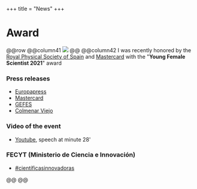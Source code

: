 +++
title = "News"
+++

# Award

@@row
@@column41 ![](/assets/photos/frace.jpg) @@
@@column42
I was recently honored by the [Royal Physical Society of Spain](https://rac.es) and [Mastercard](https://www.mastercard.com) with the "**Young Female Scientist 2021**" award

### Press releases
- [Europapress](https://www.europapress.es/epsocial/responsables/noticia-cuatro-investigadoras-galardonadas-ii-premios-joven-talento-cientifico-femenino-2021-mastercard-frace-20211020151226.html)
- [Mastercard](https://www.mastercard.com/news/europe/es-es/noticias/notas-de-prensa/es-es/2021/octubre/la-frace-y-mastercard-entregan-los-premios-al-joven-talento-cientifico-femenino-2021/)
- [GEFES](http://gefes-rsef.org/premio-al-joven-talento-cientifico-femenino-2021-para-elsa-prada-socia-de-gefes/)
- [Colmenar Viejo](https://www.colmenarviejo.com/actualidad/3451-la-fisica-colmenarena-elsa-prada-nunez-gana-el-premio-al-joven-talento-cientifico-femenino-2021?fbclid=IwAR1p8il15uAGj9Ca3aADNoDB6nQmJo7n3E2Z6Cyw8kEOnD4hH87iFXvul0M)

### Video of the event
- [Youtube](https://www.youtube.com/watch?v=bYBpI-l2_T4), speech at minute 28'

### FECYT (Ministerio de Ciencia e Innovación)
- [#científicasinnovadoras](https://cientificasinnovadoras.fecyt.es/cientifica/elsa-prada-nunez)

@@
@@
